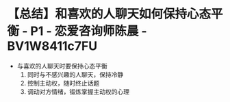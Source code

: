 # 【总结】和喜欢的人聊天如何保持心态平衡 - P1 - 恋爱咨询师陈晨 - BV1W8411c7FU

-   与喜欢的人聊天时要保持心态平衡
    1.  同时与不感兴趣的人聊天，保持冷静
    2.  控制主动权，随时终止话题
    3.  调动对方情绪，锻炼掌握主动权的心理
